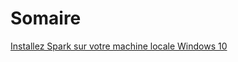 # Somaire

[Installez Spark sur votre machine locale Windows 10](https://daviddemacedo.github.io/sid_spark/install_local_win/)

